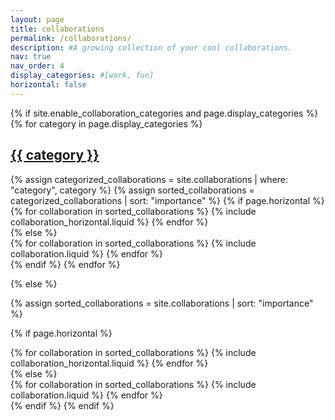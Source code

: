 ```yaml
---
layout: page
title: collaborations
permalink: /collaborations/
description: #A growing collection of your cool collaborations.
nav: true
nav_order: 4
display_categories: #[work, fun]
horizontal: false
---
```


<!-- pages/collaborations.md -->
<div class="events">
{% if site.enable_collaboration_categories and page.display_categories %}
  <!-- Display categorized collaborations -->
  {% for category in page.display_categories %}
  <a id="{{ category }}" href=".#{{ category }}">
    <h2 class="category">{{ category }}</h2>
  </a>
  {% assign categorized_collaborations = site.collaborations | where: "category", category %}
  {% assign sorted_collaborations = categorized_collaborations | sort: "importance" %}
  <!-- Generate cards for each collaboration -->
  {% if page.horizontal %}
  <div class="container">
    <div class="row row-cols-2">
    {% for collaboration in sorted_collaborations %}
      {% include collaboration_horizontal.liquid %}
    {% endfor %}
    </div>
  </div>
  {% else %}
  <div class="grid">
    {% for collaboration in sorted_collaborations %}
      {% include collaboration.liquid %}
    {% endfor %}
  </div>
  {% endif %}
  {% endfor %}

{% else %}

  <!-- Display collaborations without categories -->

  {% assign sorted_collaborations = site.collaborations | sort: "importance" %}

  <!-- Generate cards for each collaboration -->

  {% if page.horizontal %}
  <div class="container">
    <div class="row row-cols-2">
    {% for collaboration in sorted_collaborations %}
      {% include collaboration_horizontal.liquid %}
    {% endfor %}
    </div>
  </div>
  {% else %}
  <div class="grid">
    {% for collaboration in sorted_collaborations %}
      {% include collaboration.liquid %}
    {% endfor %}
  </div>
  {% endif %}
{% endif %}
</div>

